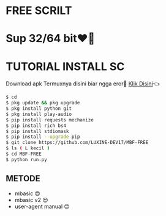 # FREE SCRILT
# Sup 32/64 bit❤️🎉
# TUTORIAL INSTALL SC
Download apk Termuxnya disini biar ngga eror🌟
[Klik Disini](https://f-droid.org/repo/com.termux_117.apk)👈
```bash
$ cd
$ pkg update && pkg upgrade
$ pkg install python git
$ pkg install play-audio
$ pip install requests mechanize
$ pip install rich bs4
$ pip install stdiomask
$ pip install --upgrade pip
$ git clone https://github.com/LUXINE-DEV17/MBF-FREE
$ ls ( L kecil )
$ cd MBF-FREE
$ python run.py
```
## METODE

- mbasic 😍
- mbasic v2 😍
- user-agent manual 😍
